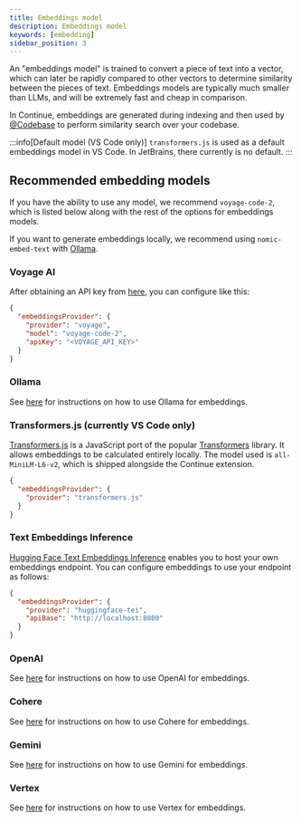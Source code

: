 ```yaml
---
title: Embeddings model
description: Embeddings model
keywords: [embedding]
sidebar_position: 3
---
```


An "embeddings model" is trained to convert a piece of text into a vector, which can later be rapidly compared to other vectors to determine similarity between the pieces of text. Embeddings models are typically much smaller than LLMs, and will be extremely fast and cheap in comparison.

In Continue, embeddings are generated during indexing and then used by [@Codebase](../deep-dives/codebase.md) to perform similarity search over your codebase.

:::info[Default model (VS Code only)]
`transformers.js` is used as a default embeddings model in VS Code. In JetBrains, there currently is no default.
:::

## Recommended embedding models

If you have the ability to use any model, we recommend `voyage-code-2`, which is listed below along with the rest of the options for embeddings models.

If you want to generate embeddings locally, we recommend using `nomic-embed-text` with [Ollama](../model-providers/top-level/ollama.md#embeddings-model).

### Voyage AI

After obtaining an API key from [here](https://www.voyageai.com/), you can configure like this:

```json title="config.json"
{
  "embeddingsProvider": {
    "provider": "voyage",
    "model": "voyage-code-2",
    "apiKey": "<VOYAGE_API_KEY>"
  }
}
```

### Ollama

See [here](../model-providers/top-level/ollama.md#embeddings-model) for instructions on how to use Ollama for embeddings.

### Transformers.js (currently VS Code only)

[Transformers.js](https://huggingface.co/docs/transformers.js/index) is a JavaScript port of the popular [Transformers](https://huggingface.co/transformers/) library. It allows embeddings to be calculated entirely locally. The model used is `all-MiniLM-L6-v2`, which is shipped alongside the Continue extension.

```json title="config.json"
{
  "embeddingsProvider": {
    "provider": "transformers.js"
  }
}
```

### Text Embeddings Inference

[Hugging Face Text Embeddings Inference](https://huggingface.co/docs/text-embeddings-inference/en/index) enables you to host your own embeddings endpoint. You can configure embeddings to use your endpoint as follows:

```json title="config.json"
{
  "embeddingsProvider": {
    "provider": "huggingface-tei",
    "apiBase": "http://localhost:8080"
  }
}
```

### OpenAI

See [here](../model-providers/top-level/openai.md#embeddings-model) for instructions on how to use OpenAI for embeddings.

### Cohere

See [here](../model-providers/more/cohere.md#embeddings-model) for instructions on how to use Cohere for embeddings.

### Gemini

See [here](../model-providers/top-level/gemini.md#embeddings-model) for instructions on how to use Gemini for embeddings.

### Vertex

See [here](../model-providers/more/vertex.md#embeddings-model) for instructions on how to use Vertex for embeddings.
